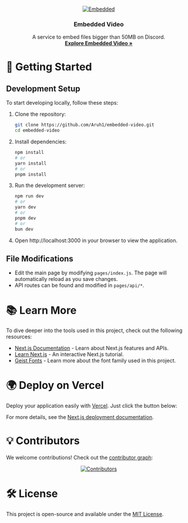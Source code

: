 <p align="center">
    <a href="https://v.pololer.web.id">
      <img src="https://github.com/user-attachments/assets/ab678426-8ceb-49e1-b79c-c5535ff5be7c" alt="Embedded">
    </a>
    <h3 align="center">Embedded Video</h3>
    <p align="center">
      A service to embed files bigger than 50MB on Discord.
      <br>
      <a href="https://v.pololer.web.id"><strong>Explore Embedded Video »</strong></a>
      <br>
    </p>
</p>

# 🚀 Getting Started

## Development Setup

To start developing locally, follow these steps:

1. Clone the repository:
    ```bash
    git clone https://github.com/Aruh1/embedded-video.git
    cd embedded-video
    ```
2. Install dependencies:
    ```bash
    npm install
    # or
    yarn install
    # or
    pnpm install
    ```
3. Run the development server:
    ```bash
    npm run dev
    # or
    yarn dev
    # or
    pnpm dev
    # or
    bun dev
    ```
4. Open http://localhost:3000 in your browser to view the application.

## File Modifications

- Edit the main page by modifying `pages/index.js`. The page will automatically reload as you save changes.
- API routes can be found and modified in `pages/api/*`.

# 📚 Learn More

To dive deeper into the tools used in this project, check out the following resources:

- [Next.js Documentation](https://nextjs.org/docs) - Learn about Next.js features and APIs.
- [Learn Next.js](https://nextjs.org/learn-pages-router) - An interactive Next.js tutorial.
- [Geist Fonts](https://vercel.com/font) - Learn more about the font family used in this project.

# 🌍 Deploy on Vercel

Deploy your application easily with [Vercel](https://vercel.com/). Just click the button below:

For more details, see the [Next.js deployment documentation](https://nextjs.org/docs/pages/building-your-application/deploying).

# 💡 Contributors

We welcome contributions! Check out the [contributor graph](https://github.com/Aruh1/embedded-video/graphs/contributors):

<p align="center"> <a href="https://github.com/Aruh1/embedded-video/graphs/contributors"> <img src="https://contrib.rocks/image?repo=Aruh1/embedded-video" alt="Contributors"> </a> </p>

# 🛠 License

This project is open-source and available under the [MIT License](https://github.com/Aruh1/embedded-video/blob/main/LICENSE).
